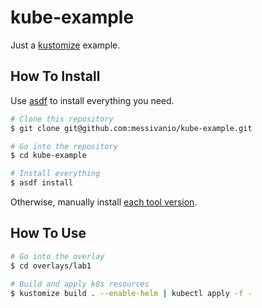 kube-example
============

Just a [kustomize](https://kustomize.io/) example.

## How To Install

Use [asdf](https://github.com/asdf-vm/asdf) to install everything you need.

```bash
# Clone this repository
$ git clone git@github.com:messivanio/kube-example.git

# Go into the repository
$ cd kube-example

# Install everything
$ asdf install
```

Otherwise, manually install [each tool version](.tool-versions).


## How To Use

```bash
# Go into the overlay
$ cd overlays/lab1
 
# Build and apply k8s resources
$ kustomize build . --enable-helm | kubectl apply -f -
```
